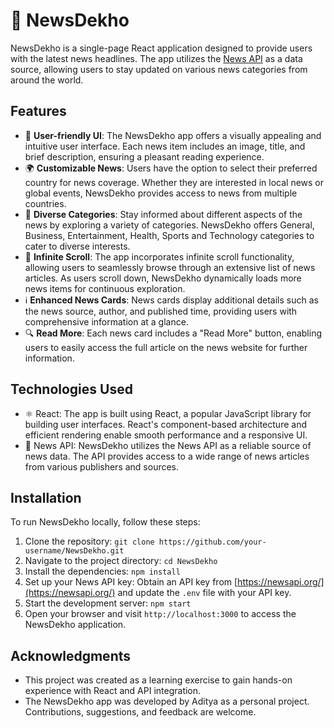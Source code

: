 # 📰 NewsDekho

NewsDekho is a single-page React application designed to provide users with the latest news headlines. The app utilizes the [News API](https://newsapi.org/) as a data source, allowing users to stay updated on various news categories from around the world.

## Features

- 🌟 **User-friendly UI**: The NewsDekho app offers a visually appealing and intuitive user interface. Each news item includes an image, title, and brief description, ensuring a pleasant reading experience.
- 🌍 **Customizable News**: Users have the option to select their preferred country for news coverage. Whether they are interested in local news or global events, NewsDekho provides access to news from multiple countries.
- 🔖 **Diverse Categories**: Stay informed about different aspects of the news by exploring a variety of categories. NewsDekho offers General, Business, Entertainment, Health, Sports and Technology categories to cater to diverse interests.
- 🔄 **Infinite Scroll**: The app incorporates infinite scroll functionality, allowing users to seamlessly browse through an extensive list of news articles. As users scroll down, NewsDekho dynamically loads more news items for continuous exploration.
- ℹ️ **Enhanced News Cards**: News cards display additional details such as the news source, author, and published time, providing users with comprehensive information at a glance.
- 🔍 **Read More**: Each news card includes a "Read More" button, enabling users to easily access the full article on the news website for further information.

## Technologies Used

- ⚛️ React: The app is built using React, a popular JavaScript library for building user interfaces. React's component-based architecture and efficient rendering enable smooth performance and a responsive UI.
- 📰 News API: NewsDekho utilizes the News API as a reliable source of news data. The API provides access to a wide range of news articles from various publishers and sources.

## Installation

To run NewsDekho locally, follow these steps:

1. Clone the repository: `git clone https://github.com/your-username/NewsDekho.git`
2. Navigate to the project directory: `cd NewsDekho`
3. Install the dependencies: `npm install`
4. Set up your News API key: Obtain an API key from [https://newsapi.org/](https://newsapi.org/) and update the `.env` file with your API key.
5. Start the development server: `npm start`
6. Open your browser and visit `http://localhost:3000` to access the NewsDekho application.

## Acknowledgments

- This project was created as a learning exercise to gain hands-on experience with React and API integration.
- The NewsDekho app was developed by Aditya as a personal project. Contributions, suggestions, and feedback are welcome.

